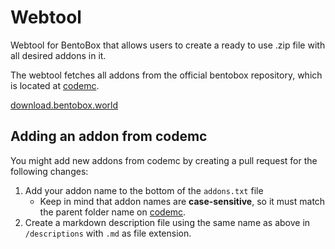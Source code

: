 # Webtool
Webtool for BentoBox that allows users to create a ready to use .zip file with all desired addons in it.

The webtool fetches all addons from the official bentobox repository, which is located at [codemc](https://repo.codemc.io/service/rest/repository/browse/maven-releases/world/bentobox/).

[download.bentobox.world](https://download.bentobox.world)

## Adding an addon from codemc
You might add new addons from codemc by creating a pull request for the following changes:

1. Add your addon name to the bottom of the `addons.txt` file
   - Keep in mind that addon names are **case-sensitive**, so it must match the parent folder name on [codemc](https://repo.codemc.io/service/rest/repository/browse/maven-releases/world/bentobox/).
2. Create a markdown description file using the same name as above in `/descriptions` with `.md` as file extension.


